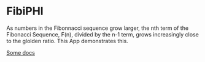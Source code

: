 # FibiPHI

As numbers in the Fibonnacci sequence grow larger, the nth term of the Fibonacci Sequence, F(n), divided by the n-1 term, grows increasingly close to the glolden ratio. This App demonstrates this. 

[Some docs](docs/index.html)
